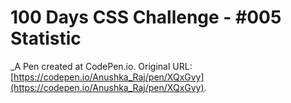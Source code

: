 # 100 Days CSS Challenge  - #005 Statistic
 _A Pen created at CodePen.io. Original URL: [https://codepen.io/Anushka_Raj/pen/XQxGvy](https://codepen.io/Anushka_Raj/pen/XQxGvy).

 